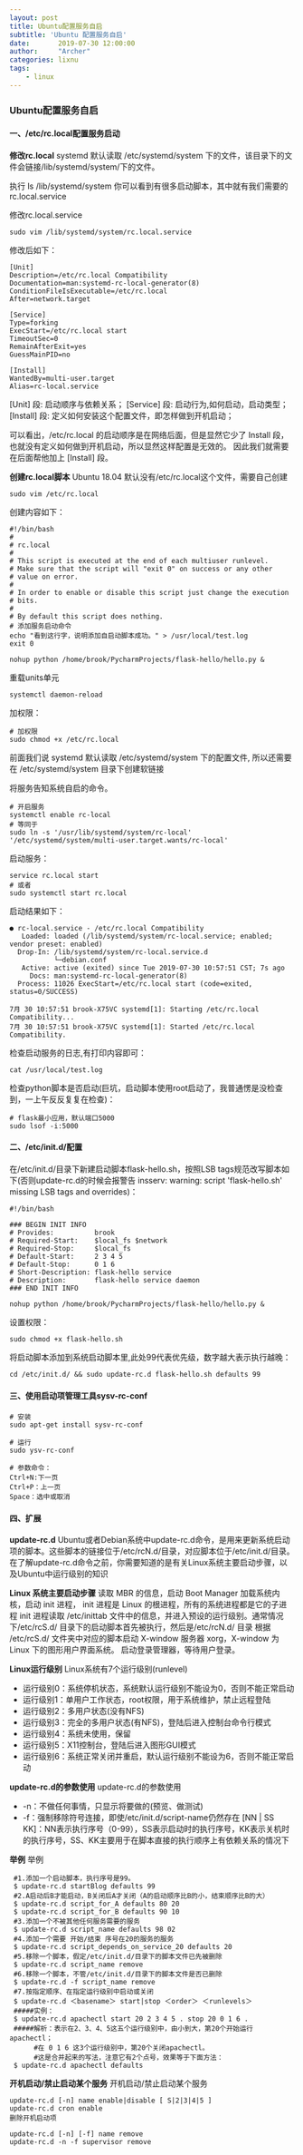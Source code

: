 ```yaml
---
layout: post
title: Ubuntu配置服务自启
subtitle: 'Ubuntu 配置服务自启'
date:       2019-07-30 12:00:00
author:     "Archer"
categories: lixnu
tags:
    - linux
---
```


### Ubuntu配置服务自启

#### 一、/etc/rc.local配置服务启动

**修改rc.local**
systemd 默认读取 /etc/systemd/system 下的文件，该目录下的文件会链接/lib/systemd/system/下的文件。

执行 ls /lib/systemd/system 你可以看到有很多启动脚本，其中就有我们需要的 rc.local.service

修改rc.local.service

```text
sudo vim /lib/systemd/system/rc.local.service
```

修改后如下：

```text
[Unit]
Description=/etc/rc.local Compatibility
Documentation=man:systemd-rc-local-generator(8)
ConditionFileIsExecutable=/etc/rc.local
After=network.target

[Service]
Type=forking
ExecStart=/etc/rc.local start
TimeoutSec=0
RemainAfterExit=yes
GuessMainPID=no

[Install]
WantedBy=multi-user.target
Alias=rc-local.service
```

[Unit] 段: 启动顺序与依赖关系； [Service] 段: 启动行为,如何启动，启动类型； [Install] 段: 定义如何安装这个配置文件，即怎样做到开机启动；

可以看出，/etc/rc.local 的启动顺序是在网络后面，但是显然它少了 Install 段，也就没有定义如何做到开机启动，所以显然这样配置是无效的。 因此我们就需要在后面帮他加上 [Install] 段。

**创建rc.local脚本**
Ubuntu 18.04 默认没有/etc/rc.local这个文件，需要自己创建

```text
sudo vim /etc/rc.local
```

创建内容如下：

```text
#!/bin/bash
#
# rc.local
#
# This script is executed at the end of each multiuser runlevel.
# Make sure that the script will "exit 0" on success or any other
# value on error.
#
# In order to enable or disable this script just change the execution
# bits.
#
# By default this script does nothing.
# 添加服务启动命令
echo "看到这行字，说明添加自启动脚本成功。" > /usr/local/test.log
exit 0

nohup python /home/brook/PycharmProjects/flask-hello/hello.py &

```

重载units单元

```text
systemctl daemon-reload
```

加权限：

```text
# 加权限
sudo chmod +x /etc/rc.local
```

前面我们说 systemd 默认读取 /etc/systemd/system 下的配置文件, 所以还需要在 /etc/systemd/system 目录下创建软链接

将服务告知系统自启的命令。

```text
# 开启服务
systemctl enable rc-local
# 等同于
sudo ln -s '/usr/lib/systemd/system/rc-local' '/etc/systemd/system/multi-user.target.wants/rc-local'
```

启动服务：

```text
service rc.local start
# 或者
sudo systemctl start rc.local
```

启动结果如下：

```text
● rc-local.service - /etc/rc.local Compatibility
   Loaded: loaded (/lib/systemd/system/rc-local.service; enabled; vendor preset: enabled)
  Drop-In: /lib/systemd/system/rc-local.service.d
           └─debian.conf
   Active: active (exited) since Tue 2019-07-30 10:57:51 CST; 7s ago
     Docs: man:systemd-rc-local-generator(8)
  Process: 11026 ExecStart=/etc/rc.local start (code=exited, status=0/SUCCESS)

7月 30 10:57:51 brook-X75VC systemd[1]: Starting /etc/rc.local Compatibility...
7月 30 10:57:51 brook-X75VC systemd[1]: Started /etc/rc.local Compatibility.

```

检查启动服务的日志,有打印内容即可：

```text
cat /usr/local/test.log
```

检查python脚本是否启动(巨坑，启动脚本使用root启动了，我普通愣是没检查到，一上午反反复复在检查)：

```text
# flask最小应用，默认端口5000
sudo lsof -i:5000
```

#### 二、/etc/init.d/配置

在/etc/init.d/目录下新建启动脚本flask-hello.sh，按照LSB tags规范改写脚本如下(否则update-rc.d的时候会报警告
insserv: warning: script 'flask-hello.sh' missing LSB tags and overrides)：

```text
#!/bin/bash

### BEGIN INIT INFO
# Provides:          brook
# Required-Start:    $local_fs $network
# Required-Stop:     $local_fs
# Default-Start:     2 3 4 5
# Default-Stop:      0 1 6
# Short-Description: flask-hello service
# Description:       flask-hello service daemon
### END INIT INFO

nohup python /home/brook/PycharmProjects/flask-hello/hello.py &
```

设置权限：

```text
sudo chmod +x flask-hello.sh
```

将启动脚本添加到系统启动脚本里,此处99代表优先级，数字越大表示执行越晚：

```text
cd /etc/init.d/ && sudo update-rc.d flask-hello.sh defaults 99
```

#### 三、使用启动项管理工具sysv-rc-conf

```text
# 安装
sudo apt-get install sysv-rc-conf

# 运行
sudo ysv-rc-conf

# 参数命令：
Ctrl+N:下一页
Ctrl+P：上一页
Space：选中或取消
```

#### 四、扩展

**update-rc.d**
Ubuntu或者Debian系统中update-rc.d命令，是用来更新系统启动项的脚本。这些脚本的链接位于/etc/rcN.d/目录，对应脚本位于/etc/init.d/目录。在了解update-rc.d命令之前，你需要知道的是有关Linux系统主要启动步骤，以及Ubuntu中运行级别的知识

**Linux 系统主要启动步骤**
读取 MBR 的信息，启动 Boot Manager
加载系统内核，启动 init 进程， init 进程是 Linux 的根进程，所有的系统进程都是它的子进程
init 进程读取 /etc/inittab 文件中的信息，并进入预设的运行级别。通常情况下/etc/rcS.d/ 目录下的启动脚本首先被执行，然后是/etc/rcN.d/ 目录
根据 /etc/rcS.d/ 文件夹中对应的脚本启动 X-window 服务器 xorg，X-window 为 Linux 下的图形用户界面系统。
启动登录管理器，等待用户登录。

**Linux运行级别**
Linux系统有7个运行级别(runlevel)

- 运行级别0：系统停机状态，系统默认运行级别不能设为0，否则不能正常启动
- 运行级别1：单用户工作状态，root权限，用于系统维护，禁止远程登陆
- 运行级别2：多用户状态(没有NFS)
- 运行级别3：完全的多用户状态(有NFS)，登陆后进入控制台命令行模式
- 运行级别4：系统未使用，保留
- 运行级别5：X11控制台，登陆后进入图形GUI模式
- 运行级别6：系统正常关闭并重启，默认运行级别不能设为6，否则不能正常启动

**update-rc.d的参数使用**
update-rc.d的参数使用

- -n：不做任何事情，只显示将要做的(预览、做测试)
- -f：强制移除符号连接，即使/etc/init.d/script-name仍然存在 [NN | SS KK]：NN表示执行序号（0-99），SS表示启动时的执行序号，KK表示关机时的执行序号，SS、KK主要用于在脚本直接的执行顺序上有依赖关系的情况下

**举例**
举例

```text
 #1.添加一个启动脚本，执行序号是99。
 $ update-rc.d startBlog defaults 99
 #2.A启动后B才能启动，B关闭后A才关闭（A的启动顺序比B的小，结束顺序比B的大）
 $ update-rc.d script_for_A defaults 80 20
 $ update-rc.d script_for_B defaults 90 10
 #3.添加一个不被其他任何服务需要的服务
 $ update-rc.d script_name defaults 98 02
 #4.添加一个需要 开始/结束 序号在20的服务的服务
 $ update-rc.d script_depends_on_service_20 defaults 20
 #5.移除一个脚本，假定/etc/init.d/目录下的脚本文件已先被删除
 $ update-rc.d script_name remove
 #6.移除一个脚本，不管/etc/init.d/目录下的脚本文件是否已删除
 $ update-rc.d -f script_name remove
 #7.按指定顺序、在指定运行级别中启动或关闭
 $ update-rc.d ＜basename＞ start|stop ＜order＞ ＜runlevels＞
 #####实例：
 $ update-rc.d apachectl start 20 2 3 4 5 . stop 20 0 1 6 .
 #####解析：表示在2、3、4、5这五个运行级别中，由小到大，第20个开始运行apachectl；
      #在 0 1 6 这3个运行级别中，第20个关闭apachectl。
      #这是合并起来的写法，注意它有2个点号，效果等于下面方法：
 $ update-rc.d apachectl defaults
```

**开机启动/禁止启动某个服务**
开机启动/禁止启动某个服务

```text
update-rc.d [-n] name enable|disable [ S|2|3|4|5 ]
update-rc.d cron enable
删除开机启动项

update-rc.d [-n] [-f] name remove
update-rc.d -n -f supervisor remove
```
